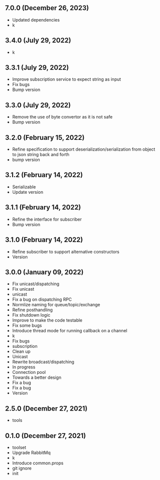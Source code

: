 ## 7.0.0 (December 26, 2023)
  - Updated dependencies
  - k

## 3.4.0 (July 29, 2022)
  - k

## 3.3.1 (July 29, 2022)
  - Improve subscription service to expect string as input
  - Fix bugs
  - Bump version

## 3.3.0 (July 29, 2022)
  - Remove the use of byte convertor as it is not safe
  - Bump version

## 3.2.0 (February 15, 2022)
  - Refine specification to support deserialization/serialization from object to json string back and forth
  - bump version

## 3.1.2 (February 14, 2022)
  - Serializable
  - Update version

## 3.1.1 (February 14, 2022)
  - Refine the interface for subscriber
  - Bump version

## 3.1.0 (February 14, 2022)
  - Refine subscriber to support alternative constructors
  - Version

## 3.0.0 (January 09, 2022)
  - Fix unicast/dispatching
  - Fix unicast
  - unicast
  - Fix a bug on dispatching RPC
  - Normlize naming for queue/topic/exchange
  - Refine posthandling
  - Fix shutdown logic
  - Improve to make the code testable
  - Fix some bugs
  - Introduce thread mode for running callback on a channel
  - k
  - Fix bugs
  - subscription
  - Clean up
  - Unicast
  - Rewrite broadcast/dispatching
  - In progress
  - Connection pool
  - Towards a better design
  - Fix a bug
  - Fix a bug
  - Version

## 2.5.0 (December 27, 2021)
  - tools

## 0.1.0 (December 27, 2021)
  - toolset
  - Upgrade RabbitMq
  - k
  - Introduce common.props
  - git ignore
  - init

